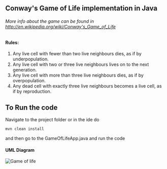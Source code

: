 ## Conway's Game of Life implementation in Java 

###### More info about the game can be found in http://en.wikipedia.org/wiki/Conway's_Game_of_Life

#### Rules:
1. Any live cell with fewer than two live neighbours dies, as if by underpopulation.
2. Any live cell with two or three live neighbours lives on to the next generation.
3. Any live cell with more than three live neighbours dies, as if by overpopulation.
4. Any dead cell with exactly three live neighbours becomes a live cell, as if by reproduction.

## To Run the code
Navigate to the project folder or in the ide do
 ```
mvn clean install
```
and then go to the GameOfLifeApp.java and run the code

#### UML Diagram
![Game of life](https://user-images.githubusercontent.com/57875037/104809286-83cbc500-57ec-11eb-98fa-58de45c6f73f.png)


